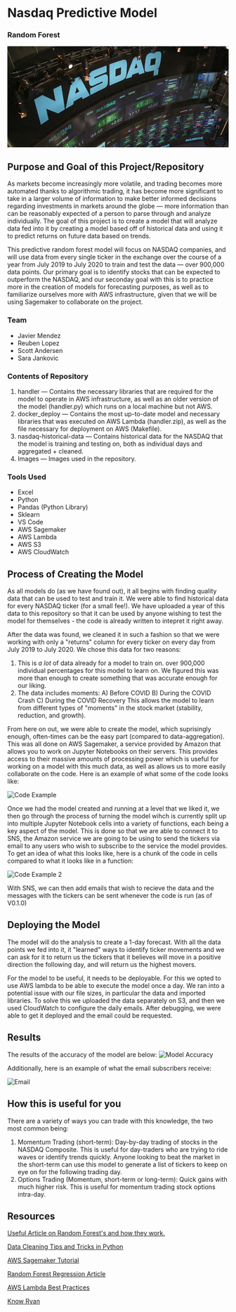# Nasdaq Predictive Model

### Random Forest

![NASDAQ Image](Nasdaq-copy.jpg)

## Purpose and Goal of this Project/Repository

As markets become increasingly more volatile, and trading becomes more automated thanks to algorithmic trading, it has become more significant to take in a larger volume of information to make better informed decisions regarding investments in markets around the globe — more information than can be reasonably expected of a person to parse through and analyze individually. The goal of this project is to create a model that will analyze data fed into it by creating a model based off of historical data and using it to predict returns on future data based on trends. 

This predictive random forest model will focus on NASDAQ companies, and will use data from every single ticker in the exchange over the course of a year from July 2019 to July 2020 to train and test the data — over 900,000 data points. Our primary goal is to identify stocks that can be expected to outperform the NASDAQ, and our seconday goal with this is to practice more in the creation of models for forecasting purposes, as well as to familiarize ourselves more with AWS infrastructure, given that we will be using Sagemaker to collaborate on the project. 

### Team 

- Javier Mendez
- Reuben Lopez
- Scott Andersen 
- Sara Jankovic

### Contents of Repository

1. handler — Contains the necessary libraries that are required for the model to operate in AWS infrastructure, as well as an older version of the model (handler.py) which runs on a local machine but not AWS.
2. docker_deploy — Contains the most up-to-date model and necessary libraries that was executed on AWS Lambda (handler.zip), as well as the file necessary for deployment on AWS (Makefile).
3. nasdaq-historical-data — Contains historical data for the NASDAQ that the model is training and testing on, both as individual days and aggregated + cleaned. 
4. Images — Images used in the repository.

### Tools Used

- Excel
- Python
- Pandas (Python Library)
- Sklearn
- VS Code
- AWS Sagemaker
- AWS Lambda
- AWS S3
- AWS CloudWatch

## Process of Creating the Model 

As all models do (as we have found out), it all begins with finding quality data that can be used to test and train it. We were able to find historical data for every NASDAQ ticker (for a small fee!). We have uploaded a year of this data to this repository so that it can be used by anyone wishing to test the model for themselves - the code is already written to intepret it right away. 

After the data was found, we cleaned it in such a fashion so that we were working with only a "returns" column for every ticker on every day from July 2019 to July 2020. We chose this data for two reasons: 
  
  1. This is *a lot* of data already for a model to train on. over 900,000 individual percentages for this model to learn on. We figured this was more than enough to create something that was accurate enough for our liking. 
  2. The data includes moments:
    A) Before COVID
    B) During the COVID Crash
    C) During the COVID Recovery
   This allows the model to learn from different types of "moments" in the stock market (stability, reduction, and growth).

From here on out, we were able to create the model, which suprisingly enough, often-times can be the easy part (compared to data-aggregation). This was all done on AWS Sagemaker, a service provided by Amazon that allows you to work on Jupyter Notebooks on their servers. This provides access to their massive amounts of processing power which is useful for working on a model with this much data, as well as allows us to more easily collaborate on the code. Here is an example of what some of the code looks like: 

![Code Example](/code-example.gif)

Once we had the model created and running at a level that we liked it, we then go through the process of turning the model wihch is currently split up into multiple Jupyter Notebook cells into a variety of functions, each being a key aspect of the model. This is done so that we are able to connect it to SNS, the Amazon service we are going to be using to send the tickers via email to any users who wish to subscribe to the service the model provides. To get an idea of what this looks like, here is a chunk of the code in cells compared to what it looks like in a function:

![Code Example 2](/transformation.PNG)

With SNS, we can then add emails that wish to recieve the data and the messages with the tickers can be sent whenever the code is run (as of V0.1.0)

## Deploying the Model

The model will do the analysis to create a 1-day forecast. With all the data points we fed into it, it "learned" ways to identify ticker movements and we can ask for it to return us the tickers that it believes will move in a positive direction the following day, and will return us the highest movers. 

For the model to be useful, it needs to be deployable. For this we opted to use AWS lambda to be able to execute the model once a day. We ran into a potential issue with our file sizes, in particular the data and imported libraries. To solve this we uploaded the data separately on S3, and then we used CloudWatch to configure the daily emails. After debugging, we were able to get it deployed and the email could be requested.

## Results
The results of the accuracy of the model are below:
![Model Accuracy](/model-accuracy.png)

Additionally, here is an example of what the email subscribers receive:

![Email](/email.png)

## How this is useful for you

There are a variety of ways you can trade with this knowledge, the two most common being:
 1. Momentum Trading (short-term): Day-by-day trading of stocks in the NASDAQ Composite. This is useful for day-traders who are trying to ride waves or identify trends quickly. Anyone looking to beat the market in the short-term can use this model to generate a list of tickers to keep on eye on for the following trading day.  
 2. Options Trading (Momentum, short-term or long-term): Quick gains with much higher risk. This is useful for momentum trading stock options intra-day.

## Resources

[Useful Article on Random Forest's and how they work.](https://en.wikipedia.org/wiki/Random_forest)

[Data Cleaning Tips and Tricks in Python](https://towardsdatascience.com/data-cleaning-in-python-the-ultimate-guide-2020-c63b88bf0a0d?gi=dd7bd10c80c6)

[AWS Sagemaker Tutorial](https://www.youtube.com/watch?v=8Vj7OaR4DcA)

[Random Forest Regression Article](https://towardsdatascience.com/random-forest-and-its-implementation-71824ced454)

[AWS Lambda Best Practices](https://docs.aws.amazon.com/lambda/latest/dg/best-practices.html)

[Know Ryan](https://www.linkedin.com/in/ryan-bacastow/)
